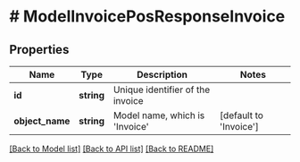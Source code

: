 # # ModelInvoicePosResponseInvoice

## Properties

Name | Type | Description | Notes
------------ | ------------- | ------------- | -------------
**id** | **string** | Unique identifier of the invoice |
**object_name** | **string** | Model name, which is &#39;Invoice&#39; | [default to 'Invoice']

[[Back to Model list]](../../README.md#models) [[Back to API list]](../../README.md#endpoints) [[Back to README]](../../README.md)

